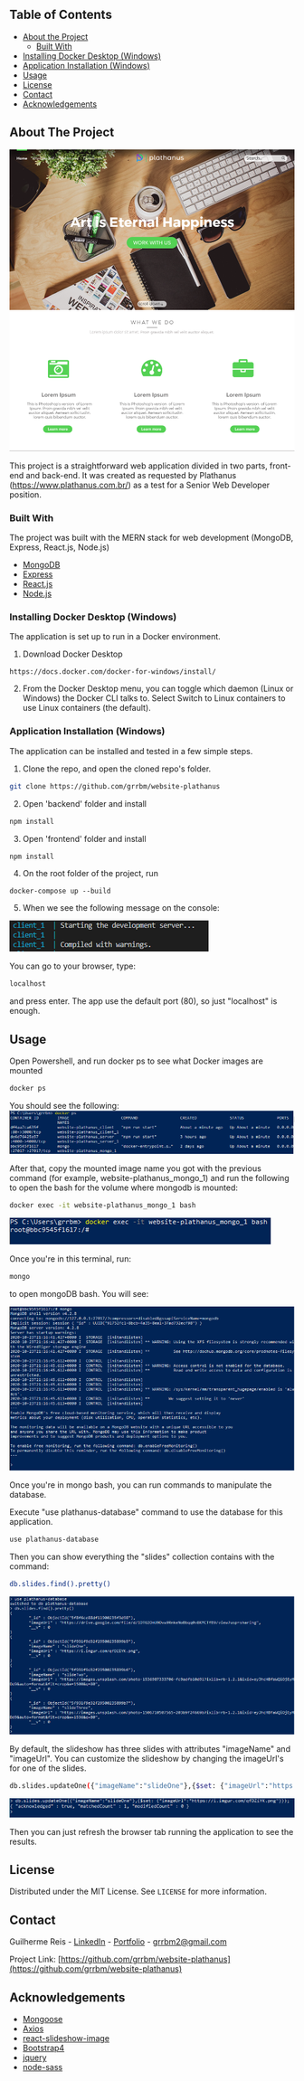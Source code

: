 <!-- TABLE OF CONTENTS -->
## Table of Contents

* [About the Project](#about-the-project)
  * [Built With](#built-with)
* [Installing Docker Desktop (Windows)](#installing-docker-desktop-(windows))
* [Application Installation (Windows)](#application-installation-(windows))
* [Usage](#usage)
* [License](#license)
* [Contact](#contact)
* [Acknowledgements](#acknowledgements)



<!-- ABOUT THE PROJECT -->
## About The Project

[![Product Name Screen Shot][plathanus-site]](https://example.com)

This project is a straightforward web application divided in two parts, front-end and back-end. It was created as requested by Plathanus (https://www.plathanus.com.br/) as a test for a Senior Web Developer position.

### Built With
The project was built with the MERN stack for web development (MongoDB, Express, React.js, Node.js)
* [MongoDB](https://www.mongodb.com/)
* [Express](https://expressjs.com/)
* [React.js](https://reactjs.org/)
* [Node.js](https://nodejs.org/)


### Installing Docker Desktop (Windows)
The application is set up to run in a Docker environment.

1. Download Docker Desktop
 ```
https://docs.docker.com/docker-for-windows/install/
 ```
2. From the Docker Desktop menu, you can toggle which daemon (Linux or Windows) the Docker CLI talks to. Select Switch to Linux containers to use Linux containers (the default).

### Application Installation (Windows)
The application can be installed and tested in a few simple steps.

1. Clone the repo, and open the cloned repo's folder.
  ```sh
git clone https://github.com/grrbm/website-plathanus
  ```
2. Open 'backend' folder and install
  ```sh
  npm install
  ```
3. Open 'frontend' folder and install
  ```sh
  npm install
  ```
4. On the root folder of the project, run
  ```JS
  docker-compose up --build
  ```
5. When we see the following message on the console:




[![Product Name Screen Shot][client-one]](https://example.com)




You can go to your browser, type: 
  ```sh
localhost
  ```
and press enter. The app use the default port (80), so just "localhost" is enough. 

<!-- USAGE EXAMPLES -->
## Usage

Open Powershell, and run docker ps to see what Docker images are mounted

  ```sh
docker ps
  ```

You should see the following: 
[![Product Name Screen Shot][docker-ps]](https://example.com)


After that, copy the mounted image name you got with the previous command (for example, website-plathanus_mongo_1) and run the following to open the bash for the volume where mongodb is mounted:

```sh
docker exec -it website-plathanus_mongo_1 bash
```


[![Product Name Screen Shot][docker-exec]](https://example.com)




Once you're in this terminal, run:

```sh
mongo
```

to open mongoDB bash. You will see: 

[![Product Name Screen Shot][mongo-bash]](https://example.com)



Once you're in mongo bash, you can run commands to manipulate the database.

Execute "use plathanus-database" command to use the database for this application.

```sh
use plathanus-database
```

Then you can show everything the "slides" collection contains with the command: 

```sh
db.slides.find().pretty()
```

[![Product Name Screen Shot][slides-find]](https://example.com)



By default, the slideshow has three slides with attributes "imageName" and "imageUrl". You can customize the slideshow by changing the imageUrl's for one of the slides.

```sh
db.slides.updateOne({"imageName":"slideOne"},{$set: {"imageUrl":"https://i.imgur.com/nlVAFXN.jpg"}});
```



[![Product Name Screen Shot][update-one]](https://example.com)




Then you can just refresh the browser tab running the application to see the results.
<!-- LICENSE -->
## License

Distributed under the MIT License. See `LICENSE` for more information.



<!-- CONTACT -->
## Contact

Guilherme Reis - [LinkedIn](https://www.linkedin.com/in/guilherme-reis-1691b597/) - [Portfolio](https://guilhermereisrbm.netlify.app/) -  grrbm2@gmail.com

Project Link: [https://github.com/grrbm/website-plathanus](https://github.com/grrbm/website-plathanus)



<!-- ACKNOWLEDGEMENTS -->
## Acknowledgements
* [Mongoose](https://mongoosejs.com/)
* [Axios](https://github.com/axios/axios)
* [react-slideshow-image](https://github.com/femioladeji/react-slideshow)
* [Bootstrap4](https://getbootstrap.com/)
* [jquery](https://jquery.com/)
* [node-sass](https://github.com/sass/node-sass)





<!-- MARKDOWN LINKS & IMAGES -->
<!-- https://www.markdownguide.org/basic-syntax/#reference-style-links -->
[contributors-shield]: https://img.shields.io/github/contributors/othneildrew/Best-README-Template.svg?style=flat-square
[contributors-url]: https://github.com/othneildrew/Best-README-Template/graphs/contributors
[forks-shield]: https://img.shields.io/github/forks/othneildrew/Best-README-Template.svg?style=flat-square
[forks-url]: https://github.com/othneildrew/Best-README-Template/network/members
[stars-shield]: https://img.shields.io/github/stars/othneildrew/Best-README-Template.svg?style=flat-square
[stars-url]: https://github.com/othneildrew/Best-README-Template/stargazers
[issues-shield]: https://img.shields.io/github/issues/othneildrew/Best-README-Template.svg?style=flat-square
[issues-url]: https://github.com/othneildrew/Best-README-Template/issues
[license-shield]: https://img.shields.io/github/license/othneildrew/Best-README-Template.svg?style=flat-square
[license-url]: https://github.com/othneildrew/Best-README-Template/blob/master/LICENSE.txt
[linkedin-shield]: https://img.shields.io/badge/-LinkedIn-black.svg?style=flat-square&logo=linkedin&colorB=555
[linkedin-url]: https://linkedin.com/in/othneildrew
[product-screenshot]: images/screenshot.png
[feature-screenshot]: images/filterby.png
[join-screenshot]: images/joinscreen.PNG
[client-one]: images/client_1.PNG
[docker-ps]: images/docker-ps.PNG
[mongo-bash]: images/mongo-bash.PNG
[slides-find]: images/slides-find.PNG
[update-one]: images/update-one.PNG
[docker-exec]: images/docker-exec.PNG
[plathanus-site]: images/plathanus-site.png


